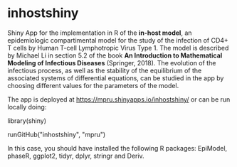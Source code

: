 # inhostshiny
Shiny App for the implementation in R of the **in-host model**, an epidemiologic compartimental model for the study of the infection of CD4+ T cells by Human T-cell Lymphotropic Virus Type 1. The model is described by Michael Li in section 5.2 of the book **An Introduction to Mathematical Modeling of Infectious Diseases** (Springer, 2018). The evolution of the infectious process, as well as the stability of the equilibrium of the associated systems of differential equations, can be studied in the app by choosing different values for the parameters of the model.


The app is deployed at https://mpru.shinyapps.io/inhostshiny/ or can be run locally doing:


library(shiny)

runGitHub("inhostshiny", "mpru")

In this case, you should have installed the following R packages: EpiModel, phaseR, ggplot2, tidyr, dplyr, stringr and Deriv.

